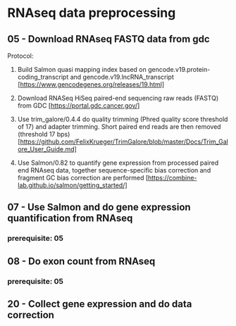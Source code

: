 # RNAseq data preprocessing
## 05 - Download RNAseq FASTQ data from gdc
Protocol:
1. Build Salmon quasi mapping index based on gencode.v19.protein-coding_transcript and gencode.v19.lncRNA_transcript
[https://www.gencodegenes.org/releases/19.html]

2. Download RNASeq HiSeq paired-end sequencing raw reads (FASTQ) from GDC
[https://portal.gdc.cancer.gov/]

3. Use trim_galore/0.4.4 do quality trimming (Phred quality score threshold of 17) and adapter trimming. Short paired end reads are then removed (threshold 17 bps)
[https://github.com/FelixKrueger/TrimGalore/blob/master/Docs/Trim_Galore_User_Guide.md]

4. Use Salmon/0.82 to quantify gene expression from processed paired end RNAseq data, together sequence-specific bias correction and fragment GC bias correction are performed
[https://combine-lab.github.io/salmon/getting_started/]

## 07 - Use Salmon and do gene expression quantification from RNAseq
### prerequisite: 05
## 08 - Do exon count from RNAseq
### prerequisite: 05
## 20 - Collect gene expression and do data correction


